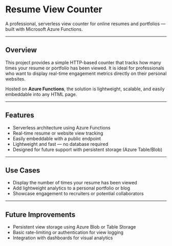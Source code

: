 # Resume View Counter

A professional, serverless view counter for online resumes and portfolios — built with Microsoft Azure Functions.

---

## Overview

This project provides a simple HTTP-based counter that tracks how many times your resume or portfolio has been viewed. It is ideal for professionals who want to display real-time engagement metrics directly on their personal websites.

Hosted on **Azure Functions**, the solution is lightweight, scalable, and easily embeddable into any HTML page.

---

## Features

- Serverless architecture using Azure Functions
- Real-time resume or website view tracking
- Easily embeddable with a public endpoint
- Lightweight and fast — no database required
- Designed for future support with persistent storage (Azure Table/Blob)

---

## Use Cases

- Display the number of times your resume has been viewed
- Add lightweight analytics to a personal portfolio or blog
- Showcase engagement to recruiters or potential collaborators

---

## Future Improvements

- Persistent view storage using Azure Blob or Table Storage
- Basic rate-limiting or authentication for view logging
- Integration with dashboards for visual analytics

